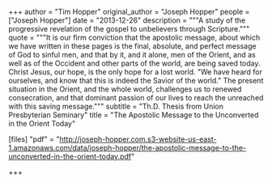 +++
author = "Tim Hopper"
original_author = "Joseph Hopper"
people = ["Joseph Hopper"]
date = "2013-12-26"
description = """A study of the progressive revelation of the gospel to unbelievers through Scripture."""
quote = """It is our firm conviction that the apostolic message, about which we have written in these pages is the final, absolute, and perfect message of God to sinful men, and that by it, and it alone, men of the Orient, and as well as of the Occident and other parts of the world, are being saved today. Christ Jesus, our hope, is the only hope for a lost world. "We have heard for ourselves, and know that this is indeed the Savior of the world." The present situation in the Orient, and the whole world, challenges us to renewed consecration, and that dominant passion of our lives to reach the unreached with this saving message."""
subtitle = "Th.D. Thesis from Union Presbyterian Seminary"
title = "The Apostolic Message to the Unconverted in the Orient Today"

[files]
"pdf" = "http://joseph-hopper.com.s3-website-us-east-1.amazonaws.com/data/joseph-hopper/the-apostolic-message-to-the-unconverted-in-the-orient-today.pdf"

+++